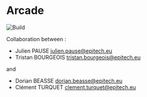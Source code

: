 # Arcade

![Build](https://github.com/EpitechIT2020/B-OOP-400-RUN-4-1-tekspice-tristan.bourgeois/workflows/CI/badge.svg)

Collaboration between :
- Julien PAUSE julien.pause@epitech.eu
- Tristan BOURGEOIS tristan.bourgeois@epitech.eu

and

- Dorian BEASSE dorian.beasse@epitech.eu
- Clément TURQUET clement.turquet@epitech.eu